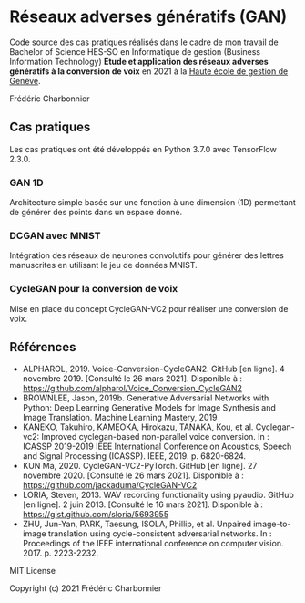 # Réseaux adverses génératifs (GAN)
Code source des cas pratiques réalisés dans le cadre de mon travail de Bachelor of Science HES⁠-⁠SO en Informatique de gestion (Business Information Technology) **Etude et application des réseaux adverses génératifs à la conversion de voix**  en 2021 à la [Haute école de gestion de Genève](https://www.hesge.ch/heg/).

Frédéric Charbonnier

## Cas pratiques
Les cas pratiques ont été développés en Python 3.7.0 avec TensorFlow 2.3.0.
### GAN 1D
Architecture simple basée sur une fonction à une dimension (1D) permettant de générer des points dans un espace donné.
### DCGAN avec MNIST
Intégration des réseaux de neurones convolutifs pour générer des lettres manuscrites en utilisant le jeu de données MNIST.
### CycleGAN pour la conversion de voix
Mise en place du concept CycleGAN-VC2 pour réaliser une conversion de voix.

## Références
- ALPHAROL, 2019. Voice-Conversion-CycleGAN2. GitHub [en ligne]. 4 novembre 2019. [Consulté le 26 mars 2021]. Disponible à : https://github.com/alpharol/Voice_Conversion_CycleGAN2
- BROWNLEE, Jason, 2019b. Generative Adversarial Networks with Python: Deep Learning Generative Models for Image Synthesis and Image Translation. Machine Learning Mastery, 2019
- KANEKO, Takuhiro, KAMEOKA, Hirokazu, TANAKA, Kou, et al. Cyclegan-vc2: Improved cyclegan-based non-parallel voice conversion. In : ICASSP 2019-2019 IEEE International Conference on Acoustics, Speech and Signal Processing (ICASSP). IEEE, 2019. p. 6820-6824.
- KUN Ma, 2020. CycleGAN-VC2-PyTorch. GitHub [en ligne]. 27 novembre 2020. [Consulté le 26 mars 2021]. Disponible à : https://github.com/jackaduma/CycleGAN-VC2
- LORIA, Steven, 2013. WAV recording functionality using pyaudio. GitHub [en ligne]. 2 juin 2013. [Consulté le 16 mars 2021]. Disponible à : https://gist.github.com/sloria/5693955
- ZHU, Jun-Yan, PARK, Taesung, ISOLA, Phillip, et al. Unpaired image-to-image translation using cycle-consistent adversarial networks. In : Proceedings of the IEEE international conference on computer vision. 2017. p. 2223-2232.

MIT License

Copyright (c) 2021 Frédéric Charbonnier